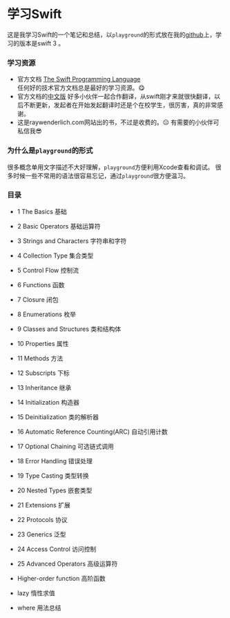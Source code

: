 # 学习Swift

这是我学习Swift的一个笔记和总结，以`playground`的形式放在我的[github](https://github.com/andyron/learnSwift)上，学习的版本是swift 3 。

### 学习资源
- 官方文档 [The Swift Programming Language](https://swift.org/documentation/#the-swift-programming-language)  
任何好的技术官方文档总是最好的学习资源。😋
- 官方文档的[中文版](https://github.com/numbbbbb/the-swift-programming-language-in-chinese)
好多小伙伴一起合作翻译，从swift刚才来就很快翻译，以后不断更新，发起者在开始发起翻译时还是个在校学生，很厉害，真的非常感谢。
- [<Swift Apprentice>](https://store.raywenderlich.com/products/swift-apprentice)
这是raywenderlich.com网站出的书，不过是收费的。😑 有需要的小伙伴可私信我😎

### 为什么是`playground`的形式

很多概念单用文字描述不大好理解，`playground`方便利用Xcode查看和调试。
很多时候一些不常用的语法很容易忘记，通过`playground`很方便温习。



### 目录

- 1 The Basics  基础
- 2 Basic Operators 基础运算符
- 3 Strings and Characters	字符串和字符
- 4 Collection Type	集合类型
- 5 Control Flow 控制流
- 6 Functions 函数
- 7 Closure 闭包
- 8 Enumerations 枚举
- 9 Classes and Structures 类和结构体
- 10 Properties 属性
- 11 Methods 方法
- 12 Subscripts 下标
- 13 Inheritance 继承
- 14 Initialization 构造器
- 15 Deinitialization 类的解析器
- 16 Automatic Reference Counting(ARC)	自动引用计数
- 17 Optional Chaining  可选链式调用
- 18 Error Handling 错误处理
- 19 Type Casting 类型转换
- 20 Nested Types 嵌套类型
- 21 Extensions 扩展
- 22 Protocols 协议
- 23 Generics 泛型
- 24 Access Control 访问控制
- 25 Advanced Operators 高级运算符

- Higher-order function  高阶函数
- lazy	惰性求值
- where 用法总结


